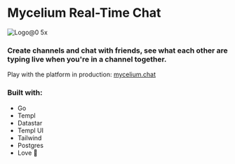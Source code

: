 # Mycelium Real-Time Chat
![Logo@0 5x](https://github.com/user-attachments/assets/5a3dbfea-f6dd-4de1-ab57-27cb3d9a23fc)

### Create channels and chat with friends, see what each other are typing live when you're in a channel together.

Play with the platform in production:
[mycelium.chat](https://mycelium.chat/)


### Built with:
- Go
- Templ
- Datastar
- Templ UI
- Tailwind
- Postgres
- Love 💜
